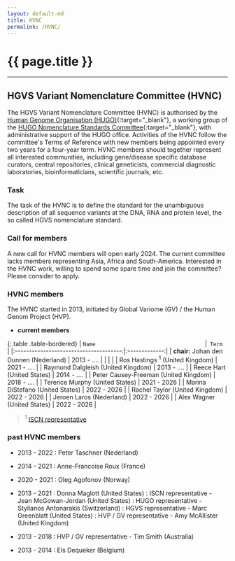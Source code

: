 ```yaml
---
layout: default-md
title: HVNC
permalink: /HVNC/
---
```


# {{ page.title }}

* * *

## HGVS Variant Nomenclature Committee (HVNC)

The HGVS Variant Nomenclature Committee (HVNC) is authorised by the [Human Genome Organisation (HUGO)](https://www.hugo-international.org){:target="\_blank"}, a working group of the [HUGO Nomenclature Standards Committee](https://www.hugo-international.org/standards){:target="\_blank"}, with administrative support of the HUGO office. Activities of the HVNC follow the committee's Terms of Reference with new members being appointed every two years for a four-year term. HVNC members should together represent all interested communities, including gene/disease specific database curators, central repositories, clinical geneticists, commercial diagnostic laboratories, bioinformaticians, scientific journals, etc.


### **Task**

The task of the HVNC is to define the standard for the unambiguous description of all sequence variants at the DNA, RNA and protein level, the so called HGVS nomenclature standard.


### **Call for members**

A new call for HVNC members will open early 2024. The current committee lacks members representing Asia, Africa and South-America. Interested in the HVNC work, willing to spend some spare time and join the committee?  Please consider to apply.


### **HVNC members**

The HVNC started in 2013, initiated by Global Variome (GV) / the Human Genom Project (HVP).

*	**current members**
	
{:.table .table-bordered}
| `Name                                   `|`  Term         `|
|:--------------------------------------:|:-------------:|
| **chair:** Johan den Dunnen  (Nederland)         |  2013 - ....  |
|                                        |               |
| Ros Hastings <sup>1</sup>  (United Kingdom)       |  2021 - ....  |
| Raymond Dalgleish  (United Kingdom)    |  2013 - ....  |
| Reece Hart  (United States)            |  2014 - ....  |
| Peter Causey-Freeman  (United Kingdom) |  2018 - ....  |
| Terence Murphy  (United States)        |  2021 - 2026  |
| Marina DiStefano  (United States)      |  2022 - 2026  |
| Rachel Taylor  (United Kingdom)        |  2022 - 2026  |
| Jeroen Laros  (Nederland)              |  2022 - 2026  |
| Alex Wagner  (United States)           |  2022 - 2026  |

> <sup>1</sup> [ISCN representative](/bg-material/consultation/ISCN/)


### **past HVNC members**

*	2013 - 2022 
	:	Peter Taschner  (Nederland)

*	2014 - 2021 
	:	Anne-Francoise Roux  (France)

*	2020 - 2021 
	:	Oleg Agofonov  (Norway)

*	2013 - 2021 
	:	Donna Maglott (United States)
	:	ISCN representative - Jean McGowan-Jordan  (United States)
	:	HUGO representative - Stylianos Antonarakis  (Switzerland)
	:	HGVS representative -  Marc Greenblatt  (United States)
	:	HVP / GV representative - Amy McAllister  (United Kingdom)
	
*	2013 - 2018 
	:	HVP / GV representative - Tim Smith  (Australia)

*	2013 - 2014 
	:	Els Dequeker  (Belgium)
